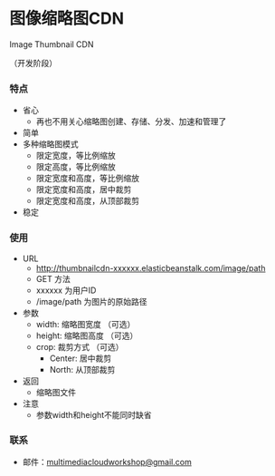 图像缩略图CDN 
============

Image Thumbnail CDN      

（开发阶段）  

### 特点  
- 省心  
  - 再也不用关心缩略图创建、存储、分发、加速和管理了
- 简单  
- 多种缩略图模式  
  - 限定宽度，等比例缩放
  - 限定高度，等比例缩放
  - 限定宽度和高度，等比例缩放
  - 限定宽度和高度，居中裁剪
  - 限定宽度和高度，从顶部裁剪
- 稳定  

### 使用  
- URL
  - http://thumbnailcdn-xxxxxx.elasticbeanstalk.com/image/path  
  - GET 方法  
  - xxxxxx 为用户ID
  - /image/path 为图片的原始路径  
- 参数  
  - width: 缩略图宽度 （可选）
  - height: 缩略图高度 （可选）
  - crop: 裁剪方式 （可选）
    - Center: 居中裁剪
    - North: 从顶部裁剪  
- 返回  
  - 缩略图文件  
- 注意  
  - 参数width和height不能同时缺省  

### 联系  
- 邮件：multimediacloudworkshop@gmail.com
